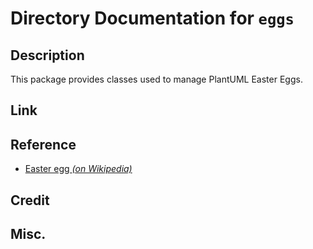 # Directory Documentation for `eggs`

## Description
This package provides classes used to manage PlantUML Easter Eggs.

## Link

## Reference
- [Easter egg _(on Wikipedia)_](https://en.wikipedia.org/wiki/Easter_egg_(media))

## Credit

## Misc.

